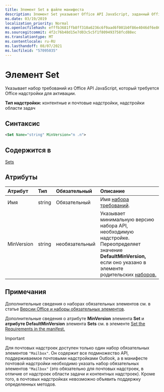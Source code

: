 ```yaml
---
title: Элемент Set в файле манифеста
description: Элемент Set указывает Office API JavaScript, заданный Office надстройки для активации.
ms.date: 03/19/2019
localization_priority: Normal
ms.openlocfilehash: efffb3681ffb8ff310a6236c6f9aad6f001b0f86e4046df6e867798302d66f5a
ms.sourcegitcommit: 4f2c76b48d15e7d03c5c5f1f809493758fcd88ec
ms.translationtype: MT
ms.contentlocale: ru-RU
ms.lasthandoff: 08/07/2021
ms.locfileid: "57095035"
---
```

# <a name="set-element"></a>Элемент Set

Указывает набор требований из Office API JavaScript, который требуется Office надстройки для активации.

**Тип надстройки:** контентные и почтовые надстройки, надстройки области задач

## <a name="syntax"></a>Синтаксис

```XML
<Set Name="string" MinVersion="n .n">
```

## <a name="contained-in"></a>Содержится в

[Sets](sets.md)

## <a name="attributes"></a>Атрибуты

|Атрибут|Тип|Обязательный|Описание|
|:-----|:-----|:-----|:-----|
|Имя|string|Обязательный|Имя [набора требований](../../develop/office-versions-and-requirement-sets.md).|
|MinVersion|string|необязательный|Указывает минимальную версию набора API, необходимую надстройке. Переопределяет значение **DefaultMinVersion,** если оно указано в элементе родительских [наборов.](sets.md)|

## <a name="remarks"></a>Примечания

Дополнительные сведения о наборах обязательных элементов см. в статье [Версии Office и наборы обязательных элементов](../../develop/office-versions-and-requirement-sets.md).

Дополнительные сведения о атрибуте **MinVersion** элемента **Set** и **атрибуте DefaultMinVersion** элемента **Sets** см. в элементе [Set the Requirements in the manifest.](../../develop/specify-office-hosts-and-api-requirements.md#set-the-requirements-element-in-the-manifest)

> [!IMPORTANT]
> Для почтовых надстроек доступен только один набор обязательных элементов `"Mailbox"`. Он содержит все подмножество API, поддерживаемое почтовыми надстройками Outlook, а в манифесте почтовой надстройки необходимо указать набор обязательных элементов `"Mailbox"` (это обязательно для почтовых надстроек, в отличие от надстроек области задачи и контентных надстроек). Кроме того, в почтовых надстройках невозможно объявить поддержку определенных методов.
